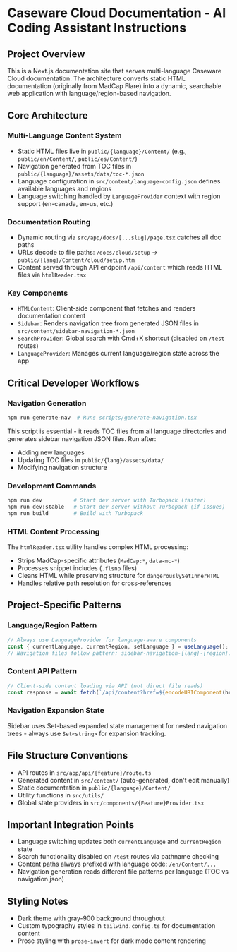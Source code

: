 # Caseware Cloud Documentation - AI Coding Assistant Instructions

## Project Overview
This is a Next.js documentation site that serves multi-language Caseware Cloud documentation. The architecture converts static HTML documentation (originally from MadCap Flare) into a dynamic, searchable web application with language/region-based navigation.

## Core Architecture

### Multi-Language Content System
- Static HTML files live in `public/{language}/Content/` (e.g., `public/en/Content/`, `public/es/Content/`)
- Navigation generated from TOC files in `public/{language}/assets/data/toc-*.json`
- Language configuration in `src/content/language-config.json` defines available languages and regions
- Language switching handled by `LanguageProvider` context with region support (en-canada, en-us, etc.)

### Documentation Routing
- Dynamic routing via `src/app/docs/[...slug]/page.tsx` catches all doc paths
- URLs decode to file paths: `/docs/cloud/setup` → `public/{lang}/Content/cloud/setup.htm`
- Content served through API endpoint `/api/content` which reads HTML files via `htmlReader.tsx`

### Key Components
- `HTMLContent`: Client-side component that fetches and renders documentation content
- `Sidebar`: Renders navigation tree from generated JSON files in `src/content/sidebar-navigation-*.json`
- `SearchProvider`: Global search with Cmd+K shortcut (disabled on `/test` routes)
- `LanguageProvider`: Manages current language/region state across the app

## Critical Developer Workflows

### Navigation Generation
```bash
npm run generate-nav  # Runs scripts/generate-navigation.tsx
```
This script is essential - it reads TOC files from all language directories and generates sidebar navigation JSON files. Run after:
- Adding new languages
- Updating TOC files in `public/{lang}/assets/data/`
- Modifying navigation structure

### Development Commands
```bash
npm run dev          # Start dev server with Turbopack (faster)
npm run dev:stable   # Start dev server without Turbopack (if issues)
npm run build        # Build with Turbopack
```

### HTML Content Processing
The `htmlReader.tsx` utility handles complex HTML processing:
- Strips MadCap-specific attributes (`MadCap:*`, `data-mc-*`)
- Processes snippet includes (`.flsnp` files) 
- Cleans HTML while preserving structure for `dangerouslySetInnerHTML`
- Handles relative path resolution for cross-references

## Project-Specific Patterns

### Language/Region Pattern
```typescript
// Always use LanguageProvider for language-aware components
const { currentLanguage, currentRegion, setLanguage } = useLanguage();
// Navigation files follow pattern: sidebar-navigation-{lang}-{region}.json
```

### Content API Pattern
```typescript
// Client-side content loading via API (not direct file reads)
const response = await fetch(`/api/content?href=${encodeURIComponent(href)}`);
```

### Navigation Expansion State
Sidebar uses Set-based expanded state management for nested navigation trees - always use `Set<string>` for expansion tracking.

## File Structure Conventions
- API routes in `src/app/api/{feature}/route.ts`
- Generated content in `src/content/` (auto-generated, don't edit manually)
- Static documentation in `public/{language}/Content/`
- Utility functions in `src/utils/`
- Global state providers in `src/components/{Feature}Provider.tsx`

## Important Integration Points
- Language switching updates both `currentLanguage` and `currentRegion` state
- Search functionality disabled on `/test` routes via pathname checking
- Content paths always prefixed with language code: `/en/Content/...`
- Navigation generation reads different file patterns per language (TOC vs navigation.json)

## Styling Notes
- Dark theme with gray-900 background throughout
- Custom typography styles in `tailwind.config.ts` for documentation content
- Prose styling with `prose-invert` for dark mode content rendering